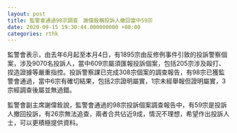 ```yaml
---
layout: post
title: 監警會通過98宗調查　謝偉銓稱投訴人撤回當中59宗
date: 2020-09-15 19:30:44.000000000 +08:00
categories: rthk
---
```


監警會表示，由去年6月起至本月4日，有1895宗由反修例事件引致的投訴警察個案，涉及9070名投訴人，當中609宗屬須匯報投訴個案，包括205宗涉及毆打、捏造證據等嚴重指控。投訴警察課已完成308宗個案的調查報告，有98宗已獲監警會通過，當中6宗有確切結果，包括2宗證明屬實，1宗未經舉報但證明屬實，3宗經調查後屬並無過錯。

監警會副主席謝偉銓說，監警會通過的98宗投訴個案調查報告中，有59宗是投訴人撤回投訴，有26宗無法追查，兩者合共佔近9成，情況不理想，希望作出投訴人士，可以更積極提供資料。
